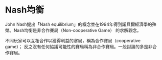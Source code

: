 # Nash均衡

John Nash提出「Nash equilibrium」的概念並在1994年得到諾貝爾經濟學的殊榮。Nash均衡是非合作賽局（Non-cooperative Game） 的求解觀念。

不同玩家可以互相合作以獲得利益的塞局，稱為合作賽局（cooperative game）； 反之沒有任何協議可能性的賽局稱為非合作賽局。一般討論的多是非合作賽局。



